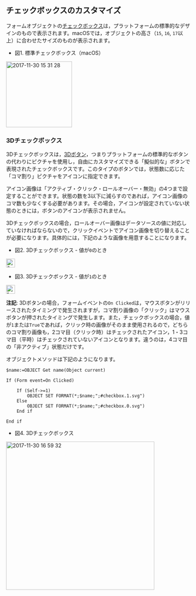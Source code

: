 ## チェックボックスのカスタマイズ

フォームオブジェクトの[チェックボックス](http://doc.4d.com/4Dv16/4D/16.1/Check-Boxes.300-3373477.ja.html)は，プラットフォームの標準的なデザインのもので表示されます。macOSでは，オブジェクトの高さ（``15``, ``16``, ``17``以上）に合わせたサイズのものが表示されます。

* 図1. 標準チェックボックス（macOS）

<img width="180" alt="2017-11-30 15 31 28" src="https://user-images.githubusercontent.com/10509075/33419365-611668a0-d5ed-11e7-9a95-699fbe253968.png">

### 3Dチェックボックス

3Dチェックボックスは，[3Dボタン](http://doc.4d.com/4Dv16/4D/16.1/3D-Buttons-3D-Check-Boxes-and-3D-Radio-Buttons.300-3373467.ja.html)，つまりプラットフォームの標準的なボタンの代わりにピクチャを使用し，自由にカスタマイズできる「擬似的な」ボタンで表現されたチェックボックスです。このタイプのボタンでは，状態数に応じた「コマ割り」ピクチャをアイコンに指定できます。

アイコン画像は「アクティブ・クリック・ロールオーバー・無効」の4つまで設定することができます。状態の数を3以下に減らすのであれば，アイコン画像のコマ数も少なくする必要があります。その場合，アイコンが設定されていない状態のときには，ボタンのアイコンが表示されません。

3Dチェックボックスの場合，ロールオーバー画像はデータソースの値に対応していなければならないので，クリックイベントでアイコン画像を切り替えることが必要になります。具体的には，下記のような画像を用意することになります。

* 図2. 3Dチェックボックス - 値が``0``のとき

<img alt="0" width="24" src="https://user-images.githubusercontent.com/10509075/33419452-cb5b33a8-d5ed-11e7-9c62-68906687cdec.png" />

* 図3. 3Dチェックボックス - 値が``1``のとき

<img alt="1" width="24" src="https://user-images.githubusercontent.com/10509075/33419472-e497c674-d5ed-11e7-8129-3e47b37e6b72.png" />

**注記**: 3Dボタンの場合，フォームイベントの``On Clicked``は，マウスボタンがリリースされたタイミングで発生されますが，コマ割り画像の「クリック」はマウスボタンが押されたタイミングで発生します。また，チェックボックスの場合，値が``1``または``True``であれば，クリック時の画像がそのまま使用されるので，どちらのコマ割り画像も，2コマ目（クリック時）はチェックされたアイコン，1・3コマ目（平時）はチェックされていないアイコンとなります。違うのは，4コマ目の「非アクティブ」状態だけです。

オブジェクトメソッドは下記のようになります。

```
$name:=OBJECT Get name(Object current)

If (Form event=On Clicked)
	
	If (Self->=1)
		OBJECT SET FORMAT(*;$name;";#checkbox.1.svg")
	Else 
		OBJECT SET FORMAT(*;$name;";#checkbox.0.svg")
	End if 
	
End if 
```

* 図4. 3Dチェックボックス 

<img width="405" alt="2017-11-30 16 59 32" src="https://user-images.githubusercontent.com/10509075/33419896-d9ca3112-d5ef-11e7-94f3-c9e16abcad51.png">
